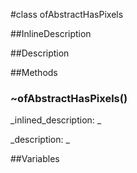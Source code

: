 #class ofAbstractHasPixels


<!--
_visible: True_
_advanced: True_
_istemplated: False_
-->

##InlineDescription






##Description





##Methods



### ~ofAbstractHasPixels()

<!--
_syntax: ~ofAbstractHasPixels()_
_name: ~ofAbstractHasPixels_
_returns: _
_returns_description: _
_parameters: _
_access: public_
_version_started: 007_
_version_deprecated: _
_summary: _
_constant: False_
_static: False_
_visible: True_
_advanced: False_
-->

_inlined_description: _








_description: _








<!----------------------------------------------------------------------------->

##Variables



